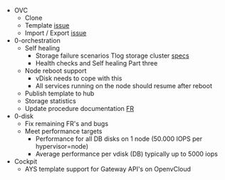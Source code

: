 - OVC
  - Clone
  - Template [issue](https://docs.greenitglobe.com/openvcloud/openvcloud/issues/4)
  - Import / Export [issue](https://docs.greenitglobe.com/openvcloud/openvcloud/issues/3)
- 0-orchestration
  - Self healing
    - Storage failure scenarios Tlog storage cluster [specs](https://github.com/zero-os/0-orchestrator/blob/master/specs/selfhealing/storage.md)
    - Health checks and Self healing Part three
  - Node reboot support
    - vDisk needs to cope with this
    - All services running on the node should resume after reboot
  - Publish template to hub
  - Storage statistics
  - Update procedure documentation [FR](https://github.com/zero-os/0-orchestrator/issues/572)
- 0-disk
  - Fix remaining FR's and bugs
  - Meet performance targets
    - Performance for all DB disks on 	 1 node  (50.000 IOPS per hypervisor=node)
    - Average performance per vdisk (DB) typically up to 5000 iops
- Cockpit
  - AYS template support for Gateway API's on OpenvCloud
